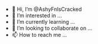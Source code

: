 - 👋 Hi, I’m @AshyFnIsCracked
- 👀 I’m interested in ...
- 🌱 I’m currently learning ...
- 💞️ I’m looking to collaborate on ...
- 📫 How to reach me ...

<!---
AshyFnIsCracked/AshyFnIsCracked is a ✨ special ✨ repository because its `README.md` (this file) appears on your GitHub profile.
You can click the Preview link to take a look at your changes.
--->
